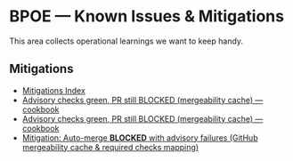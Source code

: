 # BPOE — Known Issues & Mitigations

This area collects operational learnings we want to keep handy.

## Mitigations
* [Mitigations Index](admin/bpoe/mitigations/_index.md)
* [Advisory checks green, PR still BLOCKED (mergeability cache) — cookbook](admin/bpoe/mitigations/2025-09-05_advisory-green-but-blocked_fix.md)
* [Advisory checks green, PR still BLOCKED (mergeability cache) — cookbook](admin/bpoe/mitigations/2025-09-05_advisory-green-but-blocked.md)
* [Mitigation: Auto-merge **BLOCKED** with advisory failures (GitHub mergeability cache & required checks mapping)](admin/bpoe/mitigations/2025-09-05_mergeability-cache-and-checks.md)

